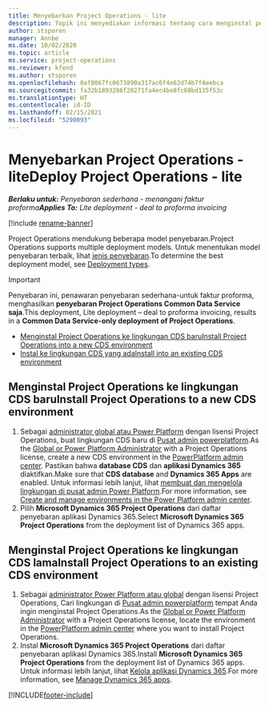 ```yaml
---
title: Menyebarkan Project Operations - lite
description: Topik ini menyediakan informasi tentang cara menginstal penawaran penyebaran Project operation lite ke faktur proforma.
author: stsporen
manager: Annbe
ms.date: 10/02/2020
ms.topic: article
ms.service: project-operations
ms.reviewer: kfend
ms.author: stsporen
ms.openlocfilehash: 0af8067fc0673890a317ac6f4e62d74b7f4eebca
ms.sourcegitcommit: fa32b1893286f20271fa4ec4be8fc68bd135f53c
ms.translationtype: HT
ms.contentlocale: id-ID
ms.lasthandoff: 02/15/2021
ms.locfileid: "5290093"
---
```

# <a name="deploy-project-operations---lite"></a><span data-ttu-id="b903a-103">Menyebarkan Project Operations - lite</span><span class="sxs-lookup"><span data-stu-id="b903a-103">Deploy Project Operations - lite</span></span>

<span data-ttu-id="b903a-104">_**Berlaku untuk:** Penyebaran sederhana - menangani faktur proforma_</span><span class="sxs-lookup"><span data-stu-id="b903a-104">_**Applies To:** Lite deployment - deal to proforma invoicing_</span></span>

[!include [rename-banner](~/includes/cc-data-platform-banner.md)]

<span data-ttu-id="b903a-105">Project Operations mendukung beberapa model penyebaran.</span><span class="sxs-lookup"><span data-stu-id="b903a-105">Project Operations supports multiple deployment models.</span></span> <span data-ttu-id="b903a-106">Untuk menentukan model penyebaran terbaik, lihat [jenis penyebaran](determine-deployment-type.md).</span><span class="sxs-lookup"><span data-stu-id="b903a-106">To determine the best deployment model, see [Deployment types](determine-deployment-type.md).</span></span>


> [!IMPORTANT]
> <span data-ttu-id="b903a-107">Penyebaran ini, penawaran penyebaran sederhana-untuk faktur proforma, menghasilkan **penyebaran Project Operations Common Data Service saja**.</span><span class="sxs-lookup"><span data-stu-id="b903a-107">This deployment, Lite deployment – deal to proforma invoicing, results in a **Common Data Service-only deployment of Project Operations**.</span></span>

- [<span data-ttu-id="b903a-108">Menginstal Project Operations ke lingkungan CDS baru</span><span class="sxs-lookup"><span data-stu-id="b903a-108">Install Project Operations into a new CDS environment</span></span>](#new)
- [<span data-ttu-id="b903a-109">Instal ke lingkungan CDS yang ada</span><span class="sxs-lookup"><span data-stu-id="b903a-109">Install into an existing CDS environment</span></span>](#existing)



## <a name="install-project-operations-to-a-new-cds-environment"></a><a name="new"></a><span data-ttu-id="b903a-110">Menginstal Project Operations ke lingkungan CDS baru</span><span class="sxs-lookup"><span data-stu-id="b903a-110">Install Project Operations to a new CDS environment</span></span>

1. <span data-ttu-id="b903a-111">Sebagai [administrator global atau Power Platform](https://docs.microsoft.com/power-platform/admin/global-service-administrators-can-administer-without-license) dengan lisensi Project Operations, buat lingkungan CDS baru di [Pusat admin powerplatform](https://admin.powerplatform.com).</span><span class="sxs-lookup"><span data-stu-id="b903a-111">As the [Global or Power Platform Administrator](https://docs.microsoft.com/power-platform/admin/global-service-administrators-can-administer-without-license) with a Project Operations license, create a new CDS environment in the [PowerPlatform admin center](https://admin.powerplatform.com).</span></span> <span data-ttu-id="b903a-112">Pastikan bahwa **database CDS** dan **aplikasi Dynamics 365** diaktifkan.</span><span class="sxs-lookup"><span data-stu-id="b903a-112">Make sure that **CDS database** and **Dynamics 365 Apps** are enabled.</span></span> <span data-ttu-id="b903a-113">Untuk informasi lebih lanjut, lihat [membuat dan mengelola lingkungan di pusat admin Power Platform](https://docs.microsoft.com/power-platform/admin/create-environment#create-an-environment-in-the-power-platform-admin-center).</span><span class="sxs-lookup"><span data-stu-id="b903a-113">For more information, see [Create and manage environments in the Power Platform admin center](https://docs.microsoft.com/power-platform/admin/create-environment#create-an-environment-in-the-power-platform-admin-center).</span></span>
2. <span data-ttu-id="b903a-114">Pilih **Microsoft Dynamics 365 Project Operations** dari daftar penyebaran aplikasi Dynamics 365.</span><span class="sxs-lookup"><span data-stu-id="b903a-114">Select **Microsoft Dynamics 365 Project Operations** from the deployment list of Dynamics 365 apps.</span></span>


## <a name="install-project-operations-to-an-existing-cds-environment"></a><a name="existing"></a><span data-ttu-id="b903a-115">Menginstal Project Operations ke lingkungan CDS lama</span><span class="sxs-lookup"><span data-stu-id="b903a-115">Install Project Operations to an existing CDS environment</span></span>

1. <span data-ttu-id="b903a-116">Sebagai [administrator Power Platform atau global](https://docs.microsoft.com/power-platform/admin/global-service-administrators-can-administer-without-license) dengan lisensi Project Operations, Cari lingkungan di [Pusat admin powerplatform](https://admin.powerplatform.com) tempat Anda ingin menginstal Project Operations.</span><span class="sxs-lookup"><span data-stu-id="b903a-116">As the [Global or Power Platform Administrator](https://docs.microsoft.com/power-platform/admin/global-service-administrators-can-administer-without-license) with a Project Operations license, locate the environment in the [PowerPlatform admin center](https://admin.powerplatform.com) where you want to install Project Operations.</span></span>
2. <span data-ttu-id="b903a-117">Instal **Microsoft Dynamics 365 Project Operations** dari daftar penyebaran aplikasi Dynamics 365.</span><span class="sxs-lookup"><span data-stu-id="b903a-117">Install **Microsoft Dynamics 365 Project Operations** from the deployment list of Dynamics 365 apps.</span></span> <span data-ttu-id="b903a-118">Untuk informasi lebih lanjut, lihat [Kelola aplikasi Dynamics 365](https://docs.microsoft.com/power-platform/admin/manage-apps).</span><span class="sxs-lookup"><span data-stu-id="b903a-118">For more information, see [Manage Dynamics 365 apps](https://docs.microsoft.com/power-platform/admin/manage-apps).</span></span>




[!INCLUDE[footer-include](../includes/footer-banner.md)]
